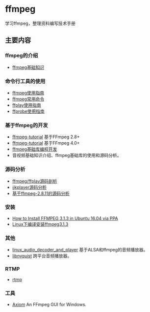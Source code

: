 # ffmpeg
学习ffmpeg，整理资料编写技术手册

## 主要内容

### ffmpeg的介绍
+ [ffmpeg基础知识](./src/01_ffmpeg.md)

### 命令行工具的使用
+ [ffmpeg使用指南](./src/B_FFmpeg使用指南.md)
+ [ffmpeg常用命令](./src/B_1_FFmpeg常用命令.md)
+ [ffplay使用指南](./src/A_FFplay使用指南.md)
+ [ffprobe使用指南](./src/C_FFprobe使用指南.md)

### 基于ffmpeg的开发
+ [ffmpeg-tutorial](https://github.com/feixiao/ffmpeg-tutorial) 基于FFmpeg 2.8+
+ [ffmpeg-tutorial](https://github.com/feixiao/ffmpeg-video-player) 基于FFmpeg 4.0+
+ [ffmpeg基础库编程开发](http://download.csdn.net/detail/czc1009/7028295) 
+ 音视频基础知识介绍、ffmpeg基础库的使用和源码分析。

### 源码分析
+ [ffmpeg/ffplay源码剖析](https://github.com/feixiao/ffsrc)
+ [ijkplayer源码分析](https://gitee.com/frank2020/ijkplayer) 
+ [基于ffmpeg-2.8.11的源码分析](https://github.com/feixiao/ffmpeg-2.8.11)


### 安装
+ [How to Install FFMPEG 3.1.3 in Ubuntu 16.04 via PPA](http://ubuntuhandbook.org/index.php/2016/09/install-ffmpeg-3-1-ubuntu-16-04-ppa/)
+ [Linux下编译安装ffmpeg3.1.3](http://blog.csdn.net/zhangwu1241/article/details/52354604)


### 其他
+ [linux_audio_decoder_and_player](https://github.com/feixiao/linux_audio_decoder_and_player) 基于ALSA和ffmpeg的音频播放器。
+ [libnyquist](https://github.com/feixiao/libnyquist)  跨平台音频播放器。

### RTMP
+ [rtmp](./rtmp.md)

### 工具
+ [Axiom](https://github.com/MattMcManis/Axiom) An FFmpeg GUI for Windows.
